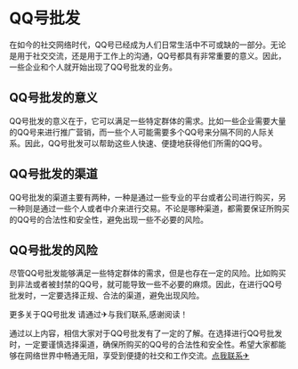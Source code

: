 # QQ号批发

在如今的社交网络时代，QQ号已经成为人们日常生活中不可或缺的一部分。无论是用于社交交流，还是用于工作上的沟通，QQ号都具有非常重要的意义。因此，一些企业和个人就开始出现了QQ号批发的业务。

## QQ号批发的意义

QQ号批发的意义在于，它可以满足一些特定群体的需求。比如一些企业需要大量的QQ号来进行推广营销，而一些个人可能需要多个QQ号来分隔不同的人际关系。因此，QQ号批发可以帮助这些人快速、便捷地获得他们所需的QQ号。

## QQ号批发的渠道

QQ号批发的渠道主要有两种，一种是通过一些专业的平台或者公司进行购买，另一种则是通过一些个人或者中介来进行交易。不论是哪种渠道，都需要保证所购买的QQ号的合法性和安全性，避免出现一些不必要的风险。

## QQ号批发的风险

尽管QQ号批发能够满足一些特定群体的需求，但是也存在一定的风险。比如购买到非法或者被封禁的QQ号，就可能导致一些不必要的麻烦。因此，在进行QQ号批发时，一定要选择正规、合法的渠道，避免出现风险。

更多关于QQ号批发 请通过✈与我们联系,感谢阅读！

通过以上内容，相信大家对于QQ号批发有了一定的了解。在选择进行QQ号批发时，一定要谨慎选择渠道，确保所购买的QQ号的合法性和安全性。希望大家都能够在网络世界中畅通无阻，享受到便捷的社交和工作交流。[点我联系✈](https://u.k02.cc)